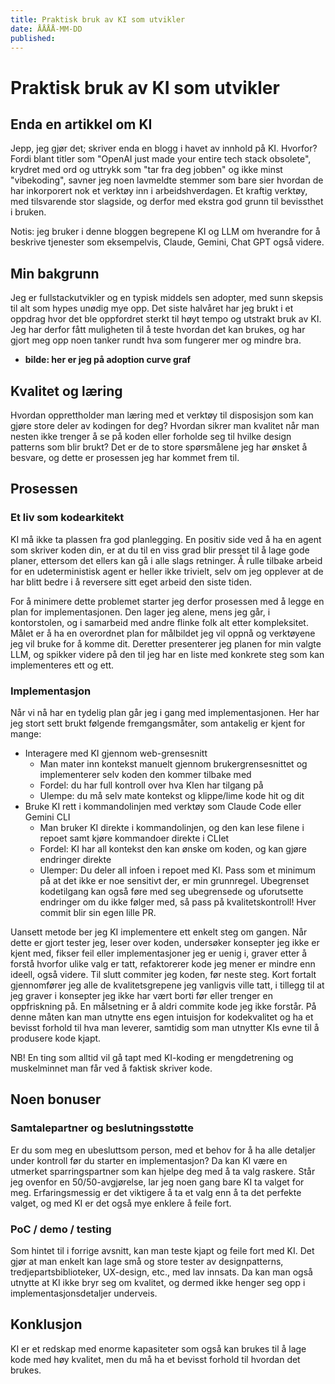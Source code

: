 ```yaml
---
title: Praktisk bruk av KI som utvikler
date: ÅÅÅÅ-MM-DD
published:
---
```


# Praktisk bruk av KI som utvikler

## Enda en artikkel om KI

Jepp, jeg gjør det; skriver enda en blogg i havet av innhold på KI. Hvorfor? Fordi blant titler som "OpenAI just made your entire tech stack obsolete", krydret med ord og uttrykk som "tar fra deg jobben" og ikke minst "vibekoding", savner jeg noen lavmeldte stemmer som bare sier hvordan de har inkorporert nok et verktøy inn i arbeidshverdagen. Et kraftig verktøy, med tilsvarende stor slagside, og derfor med ekstra god grunn til bevissthet i bruken.

Notis: jeg bruker i denne bloggen begrepene KI og LLM om hverandre for å beskrive tjenester som eksempelvis, Claude, Gemini, Chat GPT også videre.

## Min bakgrunn

Jeg er fullstackutvikler og en typisk middels sen adopter, med sunn skepsis til alt som hypes unødig mye opp. Det siste halvåret har jeg brukt i et oppdrag hvor det ble oppfordret sterkt til høyt tempo og utstrakt bruk av KI. Jeg har derfor fått muligheten til å teste hvordan det kan brukes, og har gjort meg opp noen tanker rundt hva som fungerer mer og mindre bra.

- **bilde: her er jeg på adoption curve graf**

## Kvalitet og læring

Hvordan opprettholder man læring med et verktøy til disposisjon som kan gjøre store deler av kodingen for deg? Hvordan sikrer man kvalitet når man nesten ikke trenger å se på koden eller forholde seg til hvilke design patterns som blir brukt? Det er de to store spørsmålene jeg har ønsket å besvare, og dette er prosessen jeg har kommet frem til.

## Prosessen

### Et liv som kodearkitekt

KI må ikke ta plassen fra god planlegging. En positiv side ved å ha en agent som skriver koden din, er at du til en viss grad blir presset til å lage gode planer, ettersom det ellers kan gå i alle slags retninger. Å rulle tilbake arbeid for en udeterministisk agent er heller ikke trivielt, selv om jeg opplever at de har blitt bedre i å reversere sitt eget arbeid den siste tiden.

For å minimere dette problemet starter jeg derfor prosessen med å legge en plan for implementasjonen. Den lager jeg alene, mens jeg går, i kontorstolen, og i samarbeid med andre flinke folk alt etter kompleksitet. Målet er å ha en overordnet plan for målbildet jeg vil oppnå og verktøyene jeg vil bruke for å komme dit. Deretter presenterer jeg planen for min valgte LLM, og spikker videre på den til jeg har en liste med konkrete steg som kan implementeres ett og ett.

### Implementasjon

Når vi nå har en tydelig plan går jeg i gang med implementasjonen. Her har jeg stort sett brukt følgende fremgangsmåter, som antakelig er kjent for mange:

- Interagere med KI gjennom web-grensesnitt
  - Man mater inn kontekst manuelt gjennom brukergrensesnittet og implementerer selv koden den kommer tilbake med
  - Fordel: du har full kontroll over hva KIen har tilgang på
  - Ulempe: du må selv mate kontekst og klippe/lime kode hit og dit
- Bruke KI rett i kommandolinjen med verktøy som Claude Code eller Gemini CLI
  - Man bruker KI direkte i kommandolinjen, og den kan lese filene i repoet samt kjøre kommandoer direkte i CLIet
  - Fordel: KI har all kontekst den kan ønske om koden, og kan gjøre endringer direkte
  - Ulemper: Du deler all infoen i repoet med KI. Pass som et minimum på at det ikke er noe sensitivt der, er min grunnregel. Ubegrenset kodetilgang kan også føre med seg ubegrensede og uforutsette endringer om du ikke følger med, så pass på kvalitetskontroll! Hver commit blir sin egen lille PR.

Uansett metode ber jeg KI implementere ett enkelt steg om gangen. Når dette er gjort tester jeg, leser over koden, undersøker konsepter jeg ikke er kjent med, fikser feil eller implementasjoner jeg er uenig i, graver etter å forstå hvorfor ulike valg er tatt, refaktorerer kode jeg mener er mindre enn ideell, også videre. Til slutt commiter jeg koden, før neste steg. Kort fortalt gjennomfører jeg alle de kvalitetsgrepene jeg vanligvis ville tatt, i tillegg til at jeg graver i konsepter jeg ikke har vært borti før eller trenger en oppfriskning på. En målsetning er å aldri commite kode jeg ikke forstår. På denne måten kan man utnytte ens egen intuisjon for kodekvalitet og ha et bevisst forhold til hva man leverer, samtidig som man utnytter KIs evne til å produsere kode kjapt.

NB! En ting som alltid vil gå tapt med KI-koding er mengdetrening og muskelminnet man får ved å faktisk skriver kode.

## Noen bonuser

### Samtalepartner og beslutningsstøtte

Er du som meg en ubesluttsom person, med et behov for å ha alle detaljer under kontroll før du starter en implementasjon? Da kan KI være en utmerket sparringspartner som kan hjelpe deg med å ta valg raskere. Står jeg ovenfor en 50/50-avgjørelse, lar jeg noen gang bare KI ta valget for meg. Erfaringsmessig er det viktigere å ta et valg enn å ta det perfekte valget, og med KI er det også mye enklere å feile fort.

### PoC / demo / testing

Som hintet til i forrige avsnitt, kan man teste kjapt og feile fort med KI. Det gjør at man enkelt kan lage små og store tester av designpatterns, tredjepartsbiblioteker, UX-design, etc., med lav innsats. Da kan man også utnytte at KI ikke bryr seg om kvalitet, og dermed ikke henger seg opp i implementasjonsdetaljer underveis.

## Konklusjon

KI er et redskap med enorme kapasiteter som også kan brukes til å lage kode med høy kvalitet, men du må ha et bevisst forhold til hvordan det brukes.
